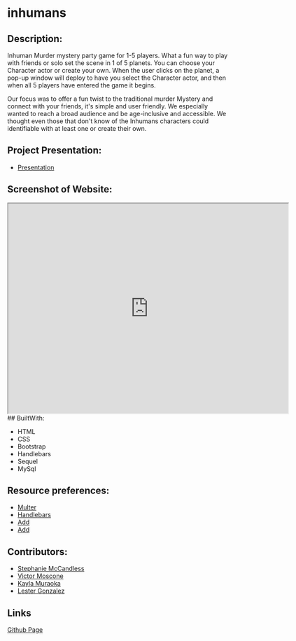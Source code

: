 # inhumans


## Description:

Inhuman Murder mystery party game for 1-5 players.  What a fun way to play with friends or solo set the scene in 1 of 5 planets. You can choose your Character actor or create your own.  When the user clicks on the planet, a pop-up window will deploy to have you select the Character actor, and then when all 5 players have entered the game it begins. 

Our focus was to offer a fun twist to the traditional murder Mystery and connect with your friends, it's simple and user friendly. We especially wanted to reach a broad audience and be age-inclusive and accessible. We thought even those that don't know of the Inhumans characters could identifiable with at least one or create their own.

## Project Presentation:
* [Presentation](https://docs.google.com/presentation/)

## Screenshot of Website:
<iframe src="https://drive.google.com/file/d/1lPCCAsp4By13ptk95GhkVXH7YAXesTr2/preview" width="640" height="480"></iframe>
## BuiltWith:

* HTML
* CSS
* Bootstrap 
* Handlebars
* Sequel
*  MySql

## Resource preferences:
* [Multer](https://www.npmjs.com/package/multer)
* [Handlebars](https://handlebarsjs.com/)
* [Add](https://)
* [Add](https://)

## Contributors:
* [Stephanie McCandless](https://github.com/stephimarie )
* [Victor Moscone](https://github.com/VictorMoscone)
* [Kayla Muraoka](https://github.com/kaylamuraoka)
* [Lester Gonzalez](https://github.com/lstvgore)

## Links
[Github Page](https://stephimarie.github.io/inhumans/.)
